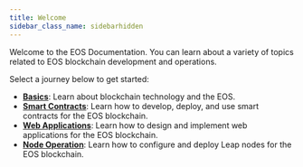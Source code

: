 ```yaml
---
title: Welcome
sidebar_class_name: sidebarhidden
---
```


Welcome to the EOS Documentation. You can learn about a variety of topics related to EOS blockchain development and operations.

Select a journey below to get started:

- [**Basics**](./10_blockchain-basics/index.md): Learn about blockchain technology and the EOS.
- [**Smart Contracts**](./20_smart-contracts/index.md): Learn how to develop, deploy, and use smart contracts for the EOS blockchain.
- [**Web Applications**](./30_web-applications/index.md): Learn how to design and implement web applications for the EOS blockchain.
- [**Node Operation**](./40_node-operation/index.md): Learn how to configure and deploy Leap nodes for the EOS blockchain.


